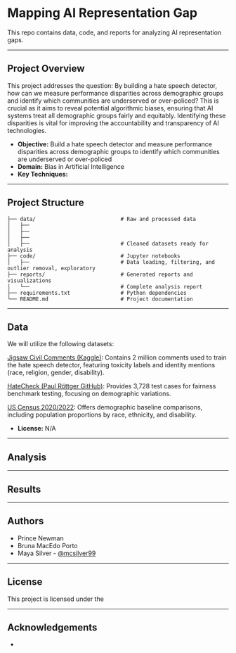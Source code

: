 # Mapping AI Representation Gap
This repo contains data, code, and reports for analyzing AI representation gaps.


---

## Project Overview

This project addresses the question: By building a hate speech detector, how can we measure performance disparities across demographic groups and identify which communities are underserved or over-policed? This is crucial as it aims to reveal potential algorithmic biases, ensuring that AI systems treat all demographic groups fairly and equitably. Identifying these disparities is vital for improving the accountability and transparency of AI technologies.

- **Objective:** Build a hate speech detector and measure performance disparities across demographic groups to identify which communities are underserved or over-policed  
- **Domain:** Bias in Artificial Intelligence 
- **Key Techniques:** 

---

## Project Structure

```
├── data/                           # Raw and processed data
│   ├──                       
│   ├── 
│   ├── 
│   ├──                             # Cleaned datasets ready for analysis                
├── code/                           # Jupyter notebooks
│   ├──                             # Data loading, filtering, and outlier removal, exploratory
├── reports/                        # Generated reports and visualizations
│   └──                             # Complete analysis report
├── requirements.txt                # Python dependencies
└── README.md                       # Project documentation
```

---

## Data

We will utilize the following datasets:

[Jigsaw Civil Comments (Kaggle)](https://www.kaggle.com/c/jigsaw-unintended-bias-in-toxicity-classification/data): Contains 2 million comments used to train the hate speech detector, featuring toxicity labels and identity mentions (race, religion, gender, disability).

[HateCheck (Paul Röttger GitHub)](https://github.com/paul-rottger/hatecheck-data): Provides 3,728 test cases for fairness benchmark testing, focusing on demographic variations.

[US Census 2020/2022](https://data.census.gov/): Offers demographic baseline comparisons, including population proportions by race, ethnicity, and disability.
- **License:** N/A

---

## Analysis



---

## Results



---

## Authors

- Prince Newman
- Bruna MacEdo Porto
- Maya Silver - [@mcsilver99](https://github.com/mcsilver99)

---

## License

This project is licensed under the 

---

## Acknowledgements

- 
